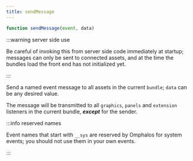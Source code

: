 ```yaml
---
title: sendMessage
---
```


```js
function sendMessage(event, data)
```

:::warning server side use

Be careful of invoking this from server side code immediately at startup;
messages can only be sent to connected assets, and at the time the bundles load
the front end has not initialized yet.

:::

Send a named event message to all assets in the current `bundle`; `data` can be
any desired value.

The message will be transmitted to all `graphics`, `panels` and `extension`
listeners in the current bundle, ***except*** for the sender.

:::info reserved names

Event names that start with `__sys` are reserved by Omphalos for system events;
you should not use them in your own events.

:::